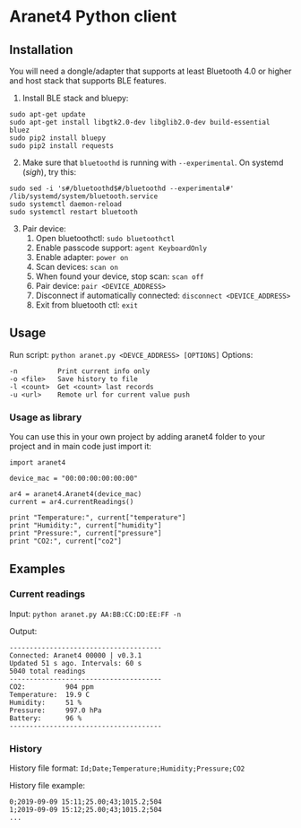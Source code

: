 # Aranet4 Python client
## Installation
You will need a dongle/adapter that supports at least Bluetooth 4.0 or higher and host stack that supports BLE features.
1. Install BLE stack and bluepy:
```
sudo apt-get update
sudo apt-get install libgtk2.0-dev libglib2.0-dev build-essential bluez
sudo pip2 install bluepy
sudo pip2 install requests
```
2. Make sure that `bluetoothd` is running with `--experimental`. On systemd (*sigh*), try this:
```
sudo sed -i 's#/bluetoothd$#/bluetoothd --experimental#' /lib/systemd/system/bluetooth.service
sudo systemctl daemon-reload
sudo systemctl restart bluetooth
```
3. Pair device:
   1. Open bluetoothctl: `sudo bluetoothctl`
   1. Enable passcode support: `agent KeyboardOnly`
   1. Enable adapter: `power on`
   1. Scan devices: `scan on`
   1. When found your device, stop scan: `scan off`
   1. Pair device: `pair <DEVICE_ADDRESS>`
   1. Disconnect if automatically connected: `disconnect <DEVICE_ADDRESS>`
   1. Exit from bluetooth ctl: `exit`

## Usage
Run script:  `python aranet.py <DEVCE_ADDRESS> [OPTIONS]`
Options:
```
-n          Print current info only
-o <file>   Save history to file
-l <count>  Get <count> last records
-u <url>    Remote url for current value push
```

### Usage as library
You can use this in your own project by adding aranet4 folder to your project and in main code just import it:
```
import aranet4

device_mac = "00:00:00:00:00:00"

ar4 = aranet4.Aranet4(device_mac)
current = ar4.currentReadings()

print "Temperature:", current["temperature"]
print "Humidity:", current["humidity"]
print "Pressure:", current["pressure"]
print "CO2:", current["co2"]
```

## Examples
### Current readings
Input: `python aranet.py AA:BB:CC:DD:EE:FF -n`

Output:
```
--------------------------------------
Connected: Aranet4 00000 | v0.3.1
Updated 51 s ago. Intervals: 60 s
5040 total readings
--------------------------------------
CO2:          904 ppm
Temperature:  19.9 C
Humidity:     51 %
Pressure:     997.0 hPa
Battery:      96 %
--------------------------------------
```

### History
History file format: `Id;Date;Temperature;Humidity;Pressure;CO2`

History file example:
```
0;2019-09-09 15:11;25.00;43;1015.2;504
1;2019-09-09 15:12;25.00;43;1015.2;504
...
```

